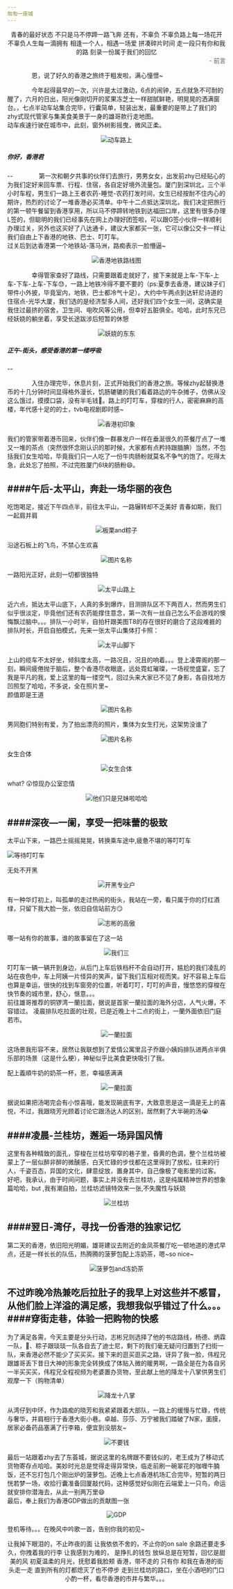 ```yaml
---
匆匆一座城
---
```


<center>青春的最好状态  
不只是马不停蹄一路飞奔  
还有，不辜负  
不辜负路上每一场花开  
不辜负人生每一滴拥有  
相逢一个人，相遇一场爱  
拼凑碎片时间  
走一段只有你和我的路  
刻录一份属于我们的回忆  </center>
<div style="text-align: right;color: #5E5E5E">- 前言</div>


&emsp;&emsp;&emsp;&emsp;恩，说了好久的香港之旅终于粗发啦，满心憧憬~

&emsp;&emsp;&emsp;&emsp;今年起得最早的一次，兴许是太过激动，6点的闹钟，五点就急不可耐的醒了，六月的日出，阳光像刚切开的浆果冻芝士一样甜腻鲜艳，明晃晃的洒满窗台。，七点半动车站集合完毕，行囊简单，轻装出发，最重要的是带上了我们的zhy式现代管家与集美食美景于一身的雄哥款行走地图。  
动车疾速行驶在城市中，此刻，窗外树影摇曳，微风正柔。    

<center><img src="../img/1.jpg" alt="动车路上" /></center>
 
##### 你好，香港君   
--
&emsp;&emsp;&emsp;&emsp;第一次和朝夕共事的伙伴们去旅行，男男女女，出发前zhy已经贴心的为我们定好来回车票、行程、住宿，各自定好境外流量包。厦门到深圳北，三个半小时车程，男生们一路上王者农药-睡觉-农药打发时间，女生已经按耐不住内心的期许，热烈的讨论了一堆香港必买清单。中午十二点抵达深圳北，我们决定把旅行的第一顿午餐留到香港享用，所以马不停蹄转地铁到达福田口岸，这里有很多办理L签的，但聪明的我们已经事先在网上办理好团签啦，可以跟G签小伙伴一样顺利办理过关，另外也这买好了八达通卡，建议大家都买一张，它可以像公交卡一样让我们自由上下香港的地铁、巴士、叮叮车。  
过关后到达香港第一个地铁站-落马洲，路痴表示一脸懵逼~

<center><img src="../img/2.jpg" alt="香港地铁路线图" /></center>

&emsp;&emsp;&emsp;&emsp;幸得管家查好了路线，只需要跟着走就好了，接下来就是上车-下车-上车-下车-上车-下车😓，一路上地铁冷得不要不要的（ps:夏季去香港，建议妹子们带件小外披，毕竟室内，地铁，巴士都冷气十足）。大约中午两点到达轩尼诗道的住宿点-光华大厦，我们选的是经济型多人间，还好我们四个女生一间，这确实是我住过最挤的宿舍，卫生间、电吹风等公用，但幸好五脏俱全。哈哈，此时东兄已经妖娆的躺坐着，享受长途跋涉后短暂的休憩 

<center><img src="../img/3.jpg"  alt="妖娆的东东"/></center>

##### 正午-街头，感受香港的第一缕呼吸  
--

&emsp;&emsp;&emsp;&emsp;入住办理完毕，休息片刻，正式开始我们的香港之旅。等候zhy起替换港币的十几分钟时间显得格外漫长，饥肠辘辘的我们看着路边的牛杂摊子，仿佛从没这么饿过，摸摸口袋，没有半毛钱🤕。路上的叮叮车，穿梭的行人，密密麻麻的高楼，年代感十足的的士，tvb电视剧即时感~

<center><img src="../img/5.jpg" alt="香港初印象" /></center>

我们的管家带着港币回来，伙伴们像一群暴发户一样在垂涎很久的茶餐厅点了一堆又一堆的茶点（突然很怀念刚认识的那时候，大家都有点矜持跟腼腆）当然，不包括我们女生哈哈，毕竟我们只一人吃了一份牛肉肠粉就莫名不争气的饱了。吃得太急，此处忘了拍照，不过完胜厦门6块的肠粉😄。

####午后-太平山，奔赴一场华丽的夜色
--

吃饱喝足，接近下午四点半，前往太平山，一路辗转却不乏美好
青春如斯，我们一起肩并肩

<center><img src="../img/6.jpg" alt="板栗and粽子"/></center>

沿途石板上的飞鸟，不禁心生欢喜

<center><img src="../img/7.jpg" alt="图片名称" /></center>

一路阳光正好，此刻一切都很独特

<center><img src="../img/8.jpg"  alt="太平山路上" /></center>

近六点，抵达太平山底下，人真的多到爆炸，目测排队区不下两百人，然而男生们似乎很淡定，毕竟他们还有农药能撑住意念，第一次有一丝自己怎么不会游戏的懊悔飘过脑中。。。排队一小时半，自拍杆跟美图T8的存在很好的磨合了这段难捱的排队时长，开启自拍模式，先来一张太平山集体打卡照：

<center><img src="../img/9.jpg"  alt="太平山脚下" /></center>

上山的缆车不太好坐，倾斜度太高，一路况且，况且的响着。。。登上凌霄阁的那一刻，瞬间疲倦抛于脑后，整个香港尽收眼底，远处霓虹璀璨，一场视觉盛宴，忘了我是平凡的我，爱上这里的每一缕空气，回过头来大家已不见了身影，各自找地方凹照型了哈哈，不多说，全在照片里~   
颜值即是王道

<center><img src="../img/10.jpeg" alt="图片名称" /> </center>

男同胞们特别有爱，为了拍出漂亮的照片，集体为女生打光，这架势没谁了

<center><img src="../img/11.jpg" alt="图片名称"/></center>

女生合体

<center><img src="../img/12.jpg" alt="女生合体" title="女生合体"/></center>

what? 😲惊现办公室恋情

<center><img src="../img/13.jpg" alt="他们只是兄妹啦哈哈" /></center>

####深夜—一阑，享受一把味蕾的极致
--

太平山下来，一路巴士摇摇晃晃，转换乘车途中,疲惫不堪的等叮叮车  

<img src="../img/14.jpg" alt="等待叮叮车"/></center>

无处不开黑

<center><img src="../img/15.jpeg" alt="开黑专业户"/></center>

有一种华灯初上，叫孤单的走过热闹的街头，我站在一旁，看只属于你的灯红酒绿，只留下我大脸一张，依旧自信站前方😏

<center><img src="../img/16.jpg" alt="志彬的高傲"/></center>

哪一站有你的故事，谁的故事留在了这一站

<center><img src="../img/17.jpg" alt="我们三"/></center>

叮叮车一辆一辆开到身边，从后门上车后铁档杆不会自动打开，尴尬的我们凌乱的站在夜色中，车上阿姨一片怪异的笑声，留下我们互相对视而笑。好不容易上车后也算是幸运，很快的找到车窗旁的位置，听着叮叮，叮叮的声音，慢悠悠的穿梭在快节奏的城市里，舒心，惬意。。。  
前往雄哥推荐的铜锣湾一蘭拉面，据说是首家一蘭拉面的海外分店，人气火爆，不容错过。
凌晨排队吃拉面的壮观，已是近晚上十二点的街上，一蘭外面依旧门庭若市。  

<center><img src="../img/18.jpg" alt="一蘭拉面"/></center>

这场景我形容不来，居然让我联想到了爱情公寓里吕子乔跟小姨妈排队进两点半俱乐部的场景（这是什么梗），神秘似乎比美食更快吸引了我。


配上義順牛奶的奶茶一杯，恩，幸福感满满

<center><img src="../img/19.jpg" alt="一蘭拉面"/></center>

据说如果把汤喝完会有小惊喜哦，能发现碗底有字，大致意思是这一滴是无上的喜悦，不过，我跟晓芳光顾着讨论它跟汤达人的区别，居然剩了大半碗的汤😭

####凌晨-兰桂坊，邂逅一场异国风情
--

这里有各种精致的面孔，穿梭在兰桂坊窄窄的巷子里，昏黄的色调，整个兰桂坊被蒙上了一层似醉非醉的微醺感，白天忙碌的步伐都在这里得到了放松，往来的行人，千姿百态，异国的文化，肆意绽放，置身其中，自己像极了电影里的过客。  
好吧，我承认，由于时间问题，事实上并没有去兰桂坊，这是纯属精神世界的想象篇哈哈，but ,我有潮自拍，兰桂坊滤镜特效来一张,不失魔性与妖娆

<center><img src="../img/20.jpg" alt="兰桂坊"/></center>

####翌日-湾仔，寻找一份香港的独家记忆  
--
第二天的香港，依旧阳光明媚，雄哥建议去附近的金凤茶餐厅吃一顿地道的港式早点，还是一样长长的队伍，热腾腾的菠萝包配上冻奶茶，嗯~so nice~  

<center><img src="../img/21.jpg" alt="菠萝包and冻奶茶" /></center>

不过昨晚冷热兼吃后拉肚子的我早上对这些并不感冒，从他们脸上洋溢的满足感，我想我似乎错过了什么。。。
####穿街走巷，体验一把购物的快感
--
为了满足各需，今天主要是分头行动，志彬兄则选择了他的书店路线，杨德、炳霖一队，🌰、粽子跟琰琰一队各自去了迪士尼，剩下的我们毫无疑问归置到了扫街一队，来香港必然不能少了买买买。接下来的逛买逛买之路，讶异了我一脸，伟程兄跟雄哥丢下昔日大神的形象完全转换成了体贴入微的暖男啊，一路全是在为各自另一半买买买，伟程兄全程视频为老婆置办货物，至此献上他的降龙十八掌供男生们观摩一下（购物清单）  

<center><img src="../img/22.jpg" alt="降龙十八掌" /></center>

从湾仔到中环，作为路痴的晓芳和我紧紧跟着大部队，一路上的缓慢与忙碌，传统与奢华，并肩相行于香港大街小巷。卓越、莎莎、万宁被我们踏破了N家，面膜，居家必备药品塞满了行李箱，便宜到没朋友~
<center><img src="../img/23.jpg" alt="不要钱"/></center>

最后一站跟着zhy去了东荟城，据说这里的名牌跟不要钱似的，老王成为了移动式货物寄存点哈哈。美妙时光总是觉得走得异常快，临走前刷一碗翠花的咖喱牛腩饭，还不忘打包几个刚出炉的菠萝包。近晚上七点香港机场汇合完毕，短暂的两日恍若梦一场，收拾行囊准备回厦敲代码，这种感觉好似刚在云端爱上一只鸟，命运就安排你潜海去，从此一别两万里😄  
最后，奉上我们为香港GDP做出的贡献图一张  

  
<center><img src="../img/24.jpg" alt="GDP"/></center>

登机等待。。。在晚风中吟歌一首，告别你我的初见~
<center>
让我掉下眼泪的，不止昨夜的面  
让我依依不舍的，不止你的on sale  
余路还要走多久，你拽着我的行李  
让我感到为难的， 是挣扎的钱包  
放纵总是在短暂，回忆是甜美的风  
初夏温柔的月光，抚慰着我脸颊  
香港，带不走的 只有你  
和我在香港的街头走一走  
直到所有的灯都熄灭了也不停步  
走到兰桂坊的路口，坐在小酒吧的门口  
小酌一杯，看尽香港的市井与繁华。。。
</center>

